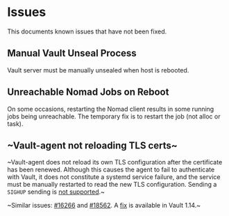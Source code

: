 # Issues

This documents known issues that have not been fixed.

## Manual Vault Unseal Process

Vault server must be manually unsealed when host is rebooted.

## Unreachable Nomad Jobs on Reboot

On some occasions, restarting the Nomad client results in some running jobs
being unreachable. The temporary fix is to restart the job (not alloc or task).

## ~Vault-agent not reloading TLS certs~

~Vault-agent does not reload its own TLS configuration after the certificate has
been renewed. Although this causes the agent to fail to authenticate with Vault,
it does not constitute a systemd service failure, and the service must be
manually restarted to read the new TLS configuration. Sending a `SIGHUP` sending
is [not supported](https://github.com/hashicorp/vault/issues/20538).~

~Similar issues: [#16266](https://github.com/hashicorp/vault/issues/16266) and
[#18562](https://github.com/hashicorp/vault/issues/18562). A
[fix](https://github.com/hashicorp/vault/pull/19002) is available in Vault
1.14.~
